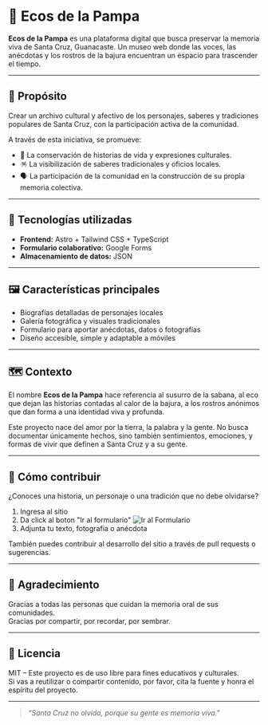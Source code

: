 # 🌾 Ecos de la Pampa

**Ecos de la Pampa** es una plataforma digital que busca preservar la memoria viva de Santa Cruz, Guanacaste. Un museo web donde las voces, las anécdotas y los rostros de la bajura encuentran un espacio para trascender el tiempo.

---

## 🎯 Propósito

Crear un archivo cultural y afectivo de los personajes, saberes y tradiciones populares de Santa Cruz, con la participación activa de la comunidad.

A través de esta iniciativa, se promueve:

- 📜 La conservación de historias de vida y expresiones culturales.
- 🪅 La visibilización de saberes tradicionales y oficios locales.
- 🗣️ La participación de la comunidad en la construcción de su propia memoria colectiva.

---

## 🧰 Tecnologías utilizadas

- **Frontend:** Astro + Tailwind CSS + TypeScript
- **Formulario colaborativo:** Google Forms 
- **Almacenamiento de datos:** JSON 

---

## 🖼️ Características principales

- Biografías detalladas de personajes locales
- Galería fotográfica y visuales tradicionales
- Formulario para aportar anécdotas, datos o fotografías
- Diseño accesible, simple y adaptable a móviles

---

## 🗺️ Contexto

El nombre **Ecos de la Pampa** hace referencia al susurro de la sabana, al eco que dejan las historias contadas al calor de la bajura, a los rostros anónimos que dan forma a una identidad viva y profunda.

Este proyecto nace del amor por la tierra, la palabra y la gente. No busca documentar únicamente hechos, sino también sentimientos, emociones, y formas de vivir que definen a Santa Cruz y a su gente.

---

## 🙌 Cómo contribuir

¿Conoces una historia, un personaje o una tradición que no debe olvidarse?

1. Ingresa al sitio
2. Da click al boton "Ir al formulario"
![Ir al Formulario](assets/IrAlFormulario.png)
3. Adjunta tu texto, fotografía o anécdota

También puedes contribuir al desarrollo del sitio a través de pull requests o sugerencias.

---

## 💬 Agradecimiento

Gracias a todas las personas que cuidan la memoria oral de sus comunidades.  
Gracias por compartir, por recordar, por sembrar.

---

## 📜 Licencia

MIT – Este proyecto es de uso libre para fines educativos y culturales.  
Si vas a reutilizar o compartir contenido, por favor, cita la fuente y honra el espíritu del proyecto.

---

> *“Santa Cruz no olvida, porque su gente es memoria viva."*
